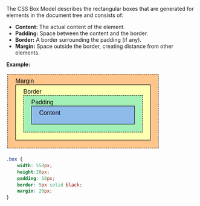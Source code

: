 The CSS Box Model describes the rectangular boxes that are generated for elements in the document tree and consists of:

* **Content:** The actual content of the element.
* **Padding:** Space between the content and the border.
* **Border:** A border surrounding the padding (if any).
* **Margin:** Space outside the border, creating distance from other elements.

**Example:**

![CSS Box Model](https://raw.githubusercontent.com/jaganbishoyi/jaganbishoyi.github.io/3ac4ba5eec1f830775089a300a4126dfb01e1d64/src/assets/images/blog/css-box-model.png "CSS Box Model")

```css
.box {
    width: 558px;
    height:28px;
    padding: 10px;
    border: 5px solid black;
    margin: 20px;
}
```
